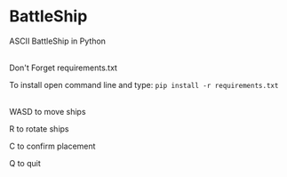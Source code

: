 # BattleShip
ASCII BattleShip in Python<br />
<br />

Don't Forget requirements.txt


To install open command line and type:
    `pip install -r requirements.txt`<br />
<br />


WASD to move ships


R to rotate ships


C to confirm placement


Q to quit